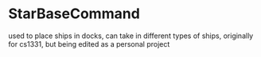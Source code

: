 # StarBaseCommand

 used to place ships in docks,
 can take in different types of ships,
 originally for cs1331, but being edited as a personal project
